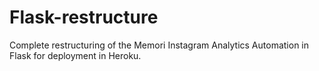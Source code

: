 # Flask-restructure
 Complete restructuring of the Memori Instagram Analytics Automation in Flask for deployment in Heroku.
